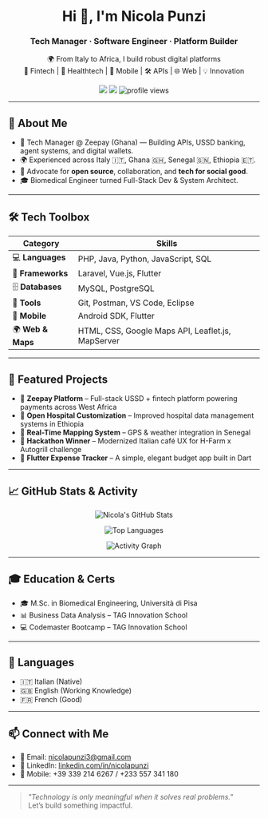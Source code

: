 <h1 align="center">Hi 👋, I'm Nicola Punzi</h1>
<h3 align="center">Tech Manager · Software Engineer · Platform Builder</h3>

<p align="center">
  🌍 From Italy to Africa, I build robust digital platforms <br>
  💸 Fintech | 🏥 Healthtech | 📲 Mobile | 🛠 APIs | 🌐 Web | 💡 Innovation
</p>

<p align="center">
  <a href="mailto:nicolapunzi3@gmail.com"><img src="https://img.shields.io/badge/email-nicolapunzi3@gmail.com-blue?style=flat-square&logo=gmail"></a>
  <a href="https://www.linkedin.com/in/nicolapunzi/"><img src="https://img.shields.io/badge/LinkedIn-Nicola%20Punzi-blue?style=flat-square&logo=linkedin"></a>
  <img src="https://komarev.com/ghpvc/?username=nicolapunzi&label=Profile%20views&color=0e75b6&style=flat" alt="profile views" />
</p>

---

## 🚀 About Me

- 💼 Tech Manager @ Zeepay (Ghana) — Building APIs, USSD banking, agent systems, and digital wallets.
- 🌍 Experienced across Italy 🇮🇹, Ghana 🇬🇭, Senegal 🇸🇳, Ethiopia 🇪🇹.
- 🤝 Advocate for **open source**, collaboration, and **tech for social good**.
- 🎓 Biomedical Engineer turned Full-Stack Dev & System Architect.

---

## 🛠️ Tech Toolbox

| Category     | Skills |
|-------------|--------|
| 💻 **Languages** | PHP, Java, Python, JavaScript, SQL |
| 🚀 **Frameworks** | Laravel, Vue.js, Flutter |
| 🗄️ **Databases** | MySQL, PostgreSQL |
| 🧰 **Tools** | Git, Postman, VS Code, Eclipse |
| 📲 **Mobile** | Android SDK, Flutter |
| 🌍 **Web & Maps** | HTML, CSS, Google Maps API, Leaflet.js, MapServer |

---

## 🌟 Featured Projects

- 🔐 **Zeepay Platform** – Full-stack USSD + fintech platform powering payments across West Africa
- 🏥 **Open Hospital Customization** – Improved hospital data management systems in Ethiopia
- 📡 **Real-Time Mapping System** – GPS & weather integration in Senegal
- 🥇 **Hackathon Winner** – Modernized Italian café UX for H-Farm x Autogrill challenge
- 💸 **Flutter Expense Tracker** – A simple, elegant budget app built in Dart

---

## 📈 GitHub Stats & Activity

<p align="center">
  <img src="https://github-readme-stats.vercel.app/api?username=nicolapunzi&show_icons=true&theme=tokyonight" alt="Nicola's GitHub Stats" />
</p>

<p align="center">
  <img src="https://github-readme-stats.vercel.app/api/top-langs/?username=nicolapunzi&layout=compact&theme=tokyonight" alt="Top Languages" />
</p>

<p align="center">
  <img src="https://github-readme-activity-graph.cyclic.app/graph?username=nicolapunzi&bg_color=1a1b27&color=6adfcf&line=2fc5d4&point=1abc9c&area=true&hide_border=true" alt="Activity Graph" />
</p>

---

## 🎓 Education & Certs

- 🎓 M.Sc. in Biomedical Engineering, Università di Pisa  
- 📊 Business Data Analysis – TAG Innovation School  
- 💻 Codemaster Bootcamp – TAG Innovation School

---

## 💬 Languages

- 🇮🇹 Italian (Native)
- 🇬🇧 English (Working Knowledge)
- 🇫🇷 French (Good)

---

## 📫 Connect with Me

- 📧 Email: [nicolapunzi3@gmail.com](mailto:nicolapunzi3@gmail.com)  
- 💼 LinkedIn: [linkedin.com/in/nicolapunzi](https://www.linkedin.com/in/nicolapunzi/)  
- 📱 Mobile: +39 339 214 6267 / +233 557 341 180

---

> _"Technology is only meaningful when it solves real problems."_  
> Let’s build something impactful.

